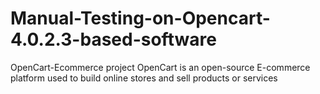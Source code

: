 # Manual-Testing-on-Opencart-4.0.2.3-based-software
OpenCart-Ecommerce project OpenCart is an open-source E-commerce platform used to build online stores and sell products or services
